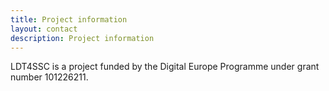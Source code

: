 ```yaml
---
title: Project information
layout: contact
description: Project information
---
```


LDT4SSC is a project funded by the Digital Europe Programme under grant number 101226211.
